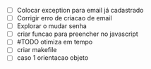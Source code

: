 - [ ] Colocar exception para email já cadastrado
- [ ] Corrigir erro de criacao de email
- [ ] Explorar o mudar senha
- [ ] criar funcao para preencher no javascript
- [ ] #TODO otimiza em tempo
- [ ] criar makefile
- [ ] caso 1 orientacao objeto
